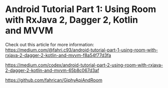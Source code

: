 # Android Tutorial Part 1: Using Room with RxJava 2, Dagger 2, Kotlin and MVVM

Check out this article for more information: https://medium.com/@fahri.c93/android-tutorial-part-1-using-room-with-rxjava-2-dagger-2-kotlin-and-mvvm-f8a54f77d3fa


https://medium.com/codex/android-tutorial-part-2-using-room-with-rxjava-2-dagger-2-kotlin-and-mvvm-65b8c067d3af

https://github.com/fahrican/GiphyApiAndRoom
